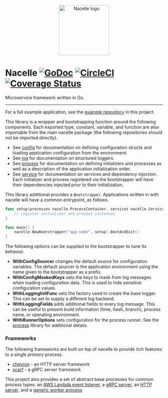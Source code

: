 <div align="center"><img width="160" src="https://raw.githubusercontent.com/go-nacelle/nacelle/master/images/nacelle.png" alt="Nacelle logo"></div>

# Nacelle [![GoDoc](https://godoc.org/github.com/go-nacelle/nacelle?status.svg)](https://godoc.org/github.com/go-nacelle/nacelle) [![CircleCI](https://circleci.com/gh/go-nacelle/nacelle.svg?style=svg)](https://circleci.com/gh/go-nacelle/nacelle) [![Coverage Status](https://coveralls.io/repos/github/go-nacelle/nacelle/badge.svg?branch=master)](https://coveralls.io/github/go-nacelle/nacelle?branch=master)

Microservice framework written in Go.

---

For a full example application, see the [example repository](https://github.com/go-nacelle/example) in this project.

This library is a wrapper and bootstrapping function around the following components. Each exported type, constant, variable, and function are also importable from the main nacelle package (the following repositories should not be imported directly).

- See [config](https://github.com/go-nacelle/config) for documentation on defining configuration structs and loading application configuration from the environment.
- See [log](https://github.com/go-nacelle/log) for documentation on structured loggers.
- See [process](https://github.com/go-nacelle/process) for documentation on defining initializers and processes as well as a description of the application initialization order.
- See [service](https://github.com/go-nacelle/service) for documentation on services and dependency injection. Each initializer and process registered via the bootstrapper will have their dependencies injected prior to their initialization.

This library additional provides a `Bootstrapper`. Applications written in with nacelle will have a common entrypoint, as follows.

```go
func setup(processes nacelle.ProcessContainer, services nacelle.ServiceContainer) error {
    // register initializer and process instances
}

func main() {
    nacelle.NewBootstrapper("app-name", setup).BootAndExit()
}
```

The following options can be supplied to the bootstrapper to tune its behavior.

- **WithConfigSourcer** changes the default source for configuration variables. The default sourcer is the application environment using the name given to the bootstrapper as a prefix.
- **WithConfigMaskedKeys** sets the keys to mask from log messages when loading configuration data. This is used to hide sensitive configuration values.
- **WithLoggingInitFunc** sets the factory used to create the base logger. This can be set to supply a different log backend.
- **WithLoggingFields** adds additional fields to every log message. This can be useful to present build information (time, hash, branch), process name, or operating environment.
- **WithRunnerOptions** sets configuration for the process runner. See the [process](https://github.com/go-nacelle/process) library for additional details.


### Frameworks

The following frameworks are built on top of nacelle to provide rich features
to a single *primary* process.

- [chevron](https://github.com/go-nacelle/chevron) - an HTTP server framework
- [scarf](https://github.com/go-nacelle/scarf) - a gRPC server framework

This project also provides a set of abstract base processes for common process types: an [AWS Lambda event listener](https://github.com/go-nacelle/lambdabase), a [gRPC server](https://github.com/go-nacelle/grpcbase), an [HTTP server](https://github.com/go-nacelle/httpbase), and a [generic worker process](https://github.com/go-nacelle/workerbase)
